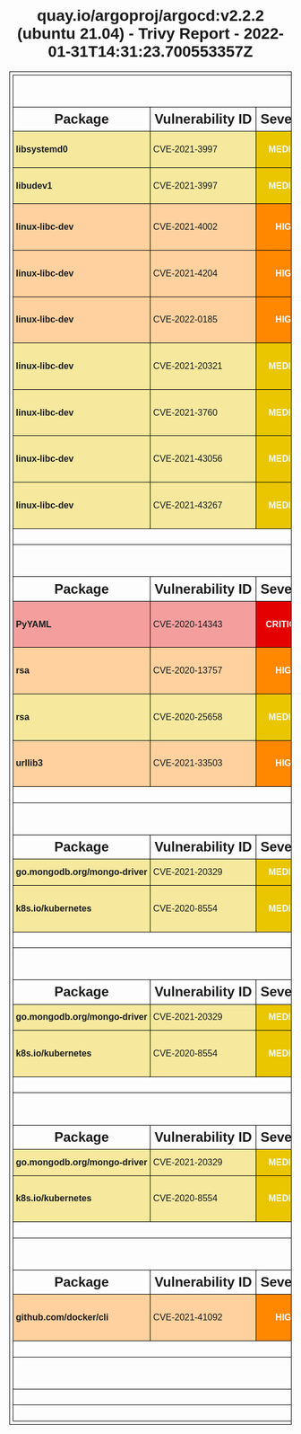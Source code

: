 <!DOCTYPE html>
<html>
  <head>
    <meta http-equiv="Content-Type" content="text/html; charset=utf-8">
    <style>
      * {
        font-family: Arial, Helvetica, sans-serif;
      }
      h1 {
        text-align: center;
      }
      .group-header th {
        font-size: 200%;
      }
      .sub-header th {
        font-size: 150%;
      }
      table, th, td {
        border: 1px solid black;
        border-collapse: collapse;
        white-space: nowrap;
        padding: .3em;
      }
      table {
        margin: 0 auto;
      }
      .severity {
        text-align: center;
        font-weight: bold;
        color: #fafafa;
      }
      .severity-LOW .severity { background-color: #5fbb31; }
      .severity-MEDIUM .severity { background-color: #e9c600; }
      .severity-HIGH .severity { background-color: #ff8800; }
      .severity-CRITICAL .severity { background-color: #e40000; }
      .severity-UNKNOWN .severity { background-color: #747474; }
      .severity-LOW { background-color: #5fbb3160; }
      .severity-MEDIUM { background-color: #e9c60060; }
      .severity-HIGH { background-color: #ff880060; }
      .severity-CRITICAL { background-color: #e4000060; }
      .severity-UNKNOWN { background-color: #74747460; }
      table tr td:first-of-type {
        font-weight: bold;
      }
      .links a,
      .links[data-more-links=on] a {
        display: block;
      }
      .links[data-more-links=off] a:nth-of-type(1n+5) {
        display: none;
      }
      a.toggle-more-links { cursor: pointer; }
    </style>
    <title>quay.io/argoproj/argocd:v2.2.2 (ubuntu 21.04) - Trivy Report - 2022-01-31T14:31:23.700537557Z</title>
    <script>
      window.onload = function() {
        document.querySelectorAll('td.links').forEach(function(linkCell) {
          var links = [].concat.apply([], linkCell.querySelectorAll('a'));
          [].sort.apply(links, function(a, b) {
            return a.href > b.href ? 1 : -1;
          });
          links.forEach(function(link, idx) {
            if (links.length > 3 && 3 === idx) {
              var toggleLink = document.createElement('a');
              toggleLink.innerText = "Toggle more links";
              toggleLink.href = "#toggleMore";
              toggleLink.setAttribute("class", "toggle-more-links");
              linkCell.appendChild(toggleLink);
            }
            linkCell.appendChild(link);
          });
        });
        document.querySelectorAll('a.toggle-more-links').forEach(function(toggleLink) {
          toggleLink.onclick = function() {
            var expanded = toggleLink.parentElement.getAttribute("data-more-links");
            toggleLink.parentElement.setAttribute("data-more-links", "on" === expanded ? "off" : "on");
            return false;
          };
        });
      };
    </script>
  </head>
  <body>
    <h1>quay.io/argoproj/argocd:v2.2.2 (ubuntu 21.04) - Trivy Report - 2022-01-31T14:31:23.700553357Z</h1>
    <table>
      <tr class="group-header"><th colspan="6">ubuntu</th></tr>
      <tr class="sub-header">
        <th>Package</th>
        <th>Vulnerability ID</th>
        <th>Severity</th>
        <th>Installed Version</th>
        <th>Fixed Version</th>
        <th>Links</th>
      </tr>
      <tr class="severity-MEDIUM">
        <td class="pkg-name">libsystemd0</td>
        <td>CVE-2021-3997</td>
        <td class="severity">MEDIUM</td>
        <td class="pkg-version">247.3-3ubuntu3.6</td>
        <td>247.3-3ubuntu3.7</td>
        <td class="links" data-more-links="off">
          <a href="https://cve.mitre.org/cgi-bin/cvename.cgi?name=CVE-2021-3997">https://cve.mitre.org/cgi-bin/cvename.cgi?name=CVE-2021-3997</a>
          <a href="https://ubuntu.com/security/notices/USN-5226-1">https://ubuntu.com/security/notices/USN-5226-1</a>
          <a href="https://www.openwall.com/lists/oss-security/2022/01/10/2">https://www.openwall.com/lists/oss-security/2022/01/10/2</a>
        </td>
      </tr>
      <tr class="severity-MEDIUM">
        <td class="pkg-name">libudev1</td>
        <td>CVE-2021-3997</td>
        <td class="severity">MEDIUM</td>
        <td class="pkg-version">247.3-3ubuntu3.6</td>
        <td>247.3-3ubuntu3.7</td>
        <td class="links" data-more-links="off">
          <a href="https://cve.mitre.org/cgi-bin/cvename.cgi?name=CVE-2021-3997">https://cve.mitre.org/cgi-bin/cvename.cgi?name=CVE-2021-3997</a>
          <a href="https://ubuntu.com/security/notices/USN-5226-1">https://ubuntu.com/security/notices/USN-5226-1</a>
          <a href="https://www.openwall.com/lists/oss-security/2022/01/10/2">https://www.openwall.com/lists/oss-security/2022/01/10/2</a>
        </td>
      </tr>
      <tr class="severity-HIGH">
        <td class="pkg-name">linux-libc-dev</td>
        <td>CVE-2021-4002</td>
        <td class="severity">HIGH</td>
        <td class="pkg-version">5.11.0-41.45</td>
        <td>5.11.0-44.48</td>
        <td class="links" data-more-links="off">
          <a href="https://cve.mitre.org/cgi-bin/cvename.cgi?name=CVE-2021-4002">https://cve.mitre.org/cgi-bin/cvename.cgi?name=CVE-2021-4002</a>
          <a href="https://git.kernel.org/linus/a4a118f2eead1d6c49e00765de89878288d4b890">https://git.kernel.org/linus/a4a118f2eead1d6c49e00765de89878288d4b890</a>
          <a href="https://git.kernel.org/pub/scm/linux/kernel/git/torvalds/linux.git/commit/?id=13e4ad2ce8df6e058ef482a31fdd81c725b0f7ea">https://git.kernel.org/pub/scm/linux/kernel/git/torvalds/linux.git/commit/?id=13e4ad2ce8df6e058ef482a31fdd81c725b0f7ea</a>
          <a href="https://git.kernel.org/pub/scm/linux/kernel/git/torvalds/linux.git/commit/?id=a4a118f2eead1d6c49e00765de89878288d4b890">https://git.kernel.org/pub/scm/linux/kernel/git/torvalds/linux.git/commit/?id=a4a118f2eead1d6c49e00765de89878288d4b890</a>
          <a href="https://ubuntu.com/security/notices/USN-5206-1">https://ubuntu.com/security/notices/USN-5206-1</a>
          <a href="https://ubuntu.com/security/notices/USN-5207-1">https://ubuntu.com/security/notices/USN-5207-1</a>
          <a href="https://ubuntu.com/security/notices/USN-5208-1">https://ubuntu.com/security/notices/USN-5208-1</a>
          <a href="https://ubuntu.com/security/notices/USN-5209-1">https://ubuntu.com/security/notices/USN-5209-1</a>
          <a href="https://ubuntu.com/security/notices/USN-5210-1">https://ubuntu.com/security/notices/USN-5210-1</a>
          <a href="https://ubuntu.com/security/notices/USN-5211-1">https://ubuntu.com/security/notices/USN-5211-1</a>
          <a href="https://ubuntu.com/security/notices/USN-5218-1">https://ubuntu.com/security/notices/USN-5218-1</a>
          <a href="https://www.openwall.com/lists/oss-security/2021/11/25/1">https://www.openwall.com/lists/oss-security/2021/11/25/1</a>
        </td>
      </tr>
      <tr class="severity-HIGH">
        <td class="pkg-name">linux-libc-dev</td>
        <td>CVE-2021-4204</td>
        <td class="severity">HIGH</td>
        <td class="pkg-version">5.11.0-41.45</td>
        <td>5.11.0-46.51</td>
        <td class="links" data-more-links="off">
          <a href="https://cve.mitre.org/cgi-bin/cvename.cgi?name=CVE-2021-4204">https://cve.mitre.org/cgi-bin/cvename.cgi?name=CVE-2021-4204</a>
          <a href="https://git.launchpad.net/~ubuntu-kernel/ubuntu/+source/linux/+git/impish/commit/?id=53fb7741ff9d546174dbb585957b4f8b6afbdb83">https://git.launchpad.net/~ubuntu-kernel/ubuntu/+source/linux/+git/impish/commit/?id=53fb7741ff9d546174dbb585957b4f8b6afbdb83</a>
          <a href="https://ubuntu.com/security/notices/USN-5217-1">https://ubuntu.com/security/notices/USN-5217-1</a>
          <a href="https://ubuntu.com/security/notices/USN-5218-1">https://ubuntu.com/security/notices/USN-5218-1</a>
          <a href="https://ubuntu.com/security/notices/USN-5219-1">https://ubuntu.com/security/notices/USN-5219-1</a>
        </td>
      </tr>
      <tr class="severity-HIGH">
        <td class="pkg-name">linux-libc-dev</td>
        <td>CVE-2022-0185</td>
        <td class="severity">HIGH</td>
        <td class="pkg-version">5.11.0-41.45</td>
        <td>5.11.0-49.55</td>
        <td class="links" data-more-links="off">
          <a href="https://cve.mitre.org/cgi-bin/cvename.cgi?name=CVE-2022-0185">https://cve.mitre.org/cgi-bin/cvename.cgi?name=CVE-2022-0185</a>
          <a href="https://git.kernel.org/pub/scm/linux/kernel/git/torvalds/linux.git/commit/?id=722d94847de2">https://git.kernel.org/pub/scm/linux/kernel/git/torvalds/linux.git/commit/?id=722d94847de2</a>
          <a href="https://git.kernel.org/pub/scm/linux/kernel/git/torvalds/linux.git/commit/?id=722d94847de29310e8aa03fcbdb41fc92c521756">https://git.kernel.org/pub/scm/linux/kernel/git/torvalds/linux.git/commit/?id=722d94847de29310e8aa03fcbdb41fc92c521756</a>
          <a href="https://github.com/Crusaders-of-Rust/CVE-2022-0185">https://github.com/Crusaders-of-Rust/CVE-2022-0185</a>
          <a href="https://linux.oracle.com/cve/CVE-2022-0185.html">https://linux.oracle.com/cve/CVE-2022-0185.html</a>
          <a href="https://linux.oracle.com/errata/ELSA-2022-9029.html">https://linux.oracle.com/errata/ELSA-2022-9029.html</a>
          <a href="https://ubuntu.com/security/notices/USN-5240-1">https://ubuntu.com/security/notices/USN-5240-1</a>
          <a href="https://www.openwall.com/lists/oss-security/2022/01/18/7">https://www.openwall.com/lists/oss-security/2022/01/18/7</a>
          <a href="https://www.willsroot.io/2022/01/cve-2022-0185.html">https://www.willsroot.io/2022/01/cve-2022-0185.html</a>
        </td>
      </tr>
      <tr class="severity-MEDIUM">
        <td class="pkg-name">linux-libc-dev</td>
        <td>CVE-2021-20321</td>
        <td class="severity">MEDIUM</td>
        <td class="pkg-version">5.11.0-41.45</td>
        <td>5.11.0-44.48</td>
        <td class="links" data-more-links="off">
          <a href="https://cve.mitre.org/cgi-bin/cvename.cgi?name=CVE-2021-20321">https://cve.mitre.org/cgi-bin/cvename.cgi?name=CVE-2021-20321</a>
          <a href="https://git.kernel.org/linus/a295aef603e109a47af355477326bd41151765b6 (5.15-rc5)">https://git.kernel.org/linus/a295aef603e109a47af355477326bd41151765b6 (5.15-rc5)</a>
          <a href="https://linux.oracle.com/cve/CVE-2021-20321.html">https://linux.oracle.com/cve/CVE-2021-20321.html</a>
          <a href="https://linux.oracle.com/errata/ELSA-2021-5227.html">https://linux.oracle.com/errata/ELSA-2021-5227.html</a>
          <a href="https://lore.kernel.org/all/20211011134508.748956131@linuxfoundation.org/">https://lore.kernel.org/all/20211011134508.748956131@linuxfoundation.org/</a>
          <a href="https://ubuntu.com/security/notices/USN-5208-1">https://ubuntu.com/security/notices/USN-5208-1</a>
          <a href="https://ubuntu.com/security/notices/USN-5209-1">https://ubuntu.com/security/notices/USN-5209-1</a>
          <a href="https://ubuntu.com/security/notices/USN-5210-1">https://ubuntu.com/security/notices/USN-5210-1</a>
          <a href="https://ubuntu.com/security/notices/USN-5218-1">https://ubuntu.com/security/notices/USN-5218-1</a>
        </td>
      </tr>
      <tr class="severity-MEDIUM">
        <td class="pkg-name">linux-libc-dev</td>
        <td>CVE-2021-3760</td>
        <td class="severity">MEDIUM</td>
        <td class="pkg-version">5.11.0-41.45</td>
        <td>5.11.0-44.48</td>
        <td class="links" data-more-links="off">
          <a href="https://cve.mitre.org/cgi-bin/cvename.cgi?name=CVE-2021-3760">https://cve.mitre.org/cgi-bin/cvename.cgi?name=CVE-2021-3760</a>
          <a href="https://git.kernel.org/pub/scm/linux/kernel/git/stable/linux.git/commit/?id=1b1499a817c90fd1ce9453a2c98d2a01cca0e775">https://git.kernel.org/pub/scm/linux/kernel/git/stable/linux.git/commit/?id=1b1499a817c90fd1ce9453a2c98d2a01cca0e775</a>
          <a href="https://ubuntu.com/security/notices/USN-5139-1">https://ubuntu.com/security/notices/USN-5139-1</a>
          <a href="https://ubuntu.com/security/notices/USN-5165-1">https://ubuntu.com/security/notices/USN-5165-1</a>
          <a href="https://ubuntu.com/security/notices/USN-5208-1">https://ubuntu.com/security/notices/USN-5208-1</a>
          <a href="https://ubuntu.com/security/notices/USN-5209-1">https://ubuntu.com/security/notices/USN-5209-1</a>
          <a href="https://ubuntu.com/security/notices/USN-5210-1">https://ubuntu.com/security/notices/USN-5210-1</a>
          <a href="https://ubuntu.com/security/notices/USN-5218-1">https://ubuntu.com/security/notices/USN-5218-1</a>
          <a href="https://www.openwall.com/lists/oss-security/2021/10/26/2">https://www.openwall.com/lists/oss-security/2021/10/26/2</a>
        </td>
      </tr>
      <tr class="severity-MEDIUM">
        <td class="pkg-name">linux-libc-dev</td>
        <td>CVE-2021-43056</td>
        <td class="severity">MEDIUM</td>
        <td class="pkg-version">5.11.0-41.45</td>
        <td>5.11.0-44.48</td>
        <td class="links" data-more-links="off">
          <a href="http://www.openwall.com/lists/oss-security/2021/10/28/1">http://www.openwall.com/lists/oss-security/2021/10/28/1</a>
          <a href="https://cdn.kernel.org/pub/linux/kernel/v5.x/ChangeLog-5.14.15">https://cdn.kernel.org/pub/linux/kernel/v5.x/ChangeLog-5.14.15</a>
          <a href="https://cve.mitre.org/cgi-bin/cvename.cgi?name=CVE-2021-43056">https://cve.mitre.org/cgi-bin/cvename.cgi?name=CVE-2021-43056</a>
          <a href="https://git.kernel.org/linus/cdeb5d7d890e14f3b70e8087e745c4a6a7d9f337">https://git.kernel.org/linus/cdeb5d7d890e14f3b70e8087e745c4a6a7d9f337</a>
          <a href="https://git.kernel.org/linus/cdeb5d7d890e14f3b70e8087e745c4a6a7d9f337 (5.15-rc6)">https://git.kernel.org/linus/cdeb5d7d890e14f3b70e8087e745c4a6a7d9f337 (5.15-rc6)</a>
          <a href="https://git.kernel.org/pub/scm/linux/kernel/git/torvalds/linux.git/commit/?id=cdeb5d7d890e14f3b70e8087e745c4a6a7d9f337">https://git.kernel.org/pub/scm/linux/kernel/git/torvalds/linux.git/commit/?id=cdeb5d7d890e14f3b70e8087e745c4a6a7d9f337</a>
          <a href="https://lists.fedoraproject.org/archives/list/package-announce@lists.fedoraproject.org/message/AA7EAPPKWG4LMTQQLNNSKATY6ST2KQFE/">https://lists.fedoraproject.org/archives/list/package-announce@lists.fedoraproject.org/message/AA7EAPPKWG4LMTQQLNNSKATY6ST2KQFE/</a>
          <a href="https://lists.fedoraproject.org/archives/list/package-announce@lists.fedoraproject.org/message/BBM4FP3IT3JZ2O7EBS7TEOG657N4ZGRE/">https://lists.fedoraproject.org/archives/list/package-announce@lists.fedoraproject.org/message/BBM4FP3IT3JZ2O7EBS7TEOG657N4ZGRE/</a>
          <a href="https://lists.fedoraproject.org/archives/list/package-announce@lists.fedoraproject.org/message/RRAIS3PG4EV5WFLYESR6FXWM4BJJGWVA/">https://lists.fedoraproject.org/archives/list/package-announce@lists.fedoraproject.org/message/RRAIS3PG4EV5WFLYESR6FXWM4BJJGWVA/</a>
          <a href="https://lore.kernel.org/linuxppc-dev/87pmrtbbdt.fsf@mpe.ellerman.id.au/T/#u">https://lore.kernel.org/linuxppc-dev/87pmrtbbdt.fsf@mpe.ellerman.id.au/T/#u</a>
          <a href="https://ubuntu.com/security/notices/USN-5139-1">https://ubuntu.com/security/notices/USN-5139-1</a>
          <a href="https://ubuntu.com/security/notices/USN-5165-1">https://ubuntu.com/security/notices/USN-5165-1</a>
          <a href="https://ubuntu.com/security/notices/USN-5208-1">https://ubuntu.com/security/notices/USN-5208-1</a>
          <a href="https://ubuntu.com/security/notices/USN-5210-1">https://ubuntu.com/security/notices/USN-5210-1</a>
          <a href="https://ubuntu.com/security/notices/USN-5218-1">https://ubuntu.com/security/notices/USN-5218-1</a>
        </td>
      </tr>
      <tr class="severity-MEDIUM">
        <td class="pkg-name">linux-libc-dev</td>
        <td>CVE-2021-43267</td>
        <td class="severity">MEDIUM</td>
        <td class="pkg-version">5.11.0-41.45</td>
        <td>5.11.0-44.48</td>
        <td class="links" data-more-links="off">
          <a href="https://cdn.kernel.org/pub/linux/kernel/v5.x/ChangeLog-5.14.16">https://cdn.kernel.org/pub/linux/kernel/v5.x/ChangeLog-5.14.16</a>
          <a href="https://cve.mitre.org/cgi-bin/cvename.cgi?name=CVE-2021-43267">https://cve.mitre.org/cgi-bin/cvename.cgi?name=CVE-2021-43267</a>
          <a href="https://git.kernel.org/linus/fa40d9734a57bcbfa79a280189799f76c88f7bb0 (5.15)">https://git.kernel.org/linus/fa40d9734a57bcbfa79a280189799f76c88f7bb0 (5.15)</a>
          <a href="https://github.com/torvalds/linux/commit/fa40d9734a57bcbfa79a280189799f76c88f7bb0">https://github.com/torvalds/linux/commit/fa40d9734a57bcbfa79a280189799f76c88f7bb0</a>
          <a href="https://linux.oracle.com/cve/CVE-2021-43267.html">https://linux.oracle.com/cve/CVE-2021-43267.html</a>
          <a href="https://linux.oracle.com/errata/ELSA-2021-4647.html">https://linux.oracle.com/errata/ELSA-2021-4647.html</a>
          <a href="https://lists.fedoraproject.org/archives/list/package-announce@lists.fedoraproject.org/message/CVWL7HZV5T5OEKJPO2D67RMFMKBBXGGB/">https://lists.fedoraproject.org/archives/list/package-announce@lists.fedoraproject.org/message/CVWL7HZV5T5OEKJPO2D67RMFMKBBXGGB/</a>
          <a href="https://lists.fedoraproject.org/archives/list/package-announce@lists.fedoraproject.org/message/RDDEW4APTYKJK365HC2JZIVXYUV7ZRN7/">https://lists.fedoraproject.org/archives/list/package-announce@lists.fedoraproject.org/message/RDDEW4APTYKJK365HC2JZIVXYUV7ZRN7/</a>
          <a href="https://security.netapp.com/advisory/ntap-20211125-0002/">https://security.netapp.com/advisory/ntap-20211125-0002/</a>
          <a href="https://ubuntu.com/security/notices/USN-5165-1">https://ubuntu.com/security/notices/USN-5165-1</a>
          <a href="https://ubuntu.com/security/notices/USN-5207-1">https://ubuntu.com/security/notices/USN-5207-1</a>
          <a href="https://ubuntu.com/security/notices/USN-5208-1">https://ubuntu.com/security/notices/USN-5208-1</a>
          <a href="https://ubuntu.com/security/notices/USN-5218-1">https://ubuntu.com/security/notices/USN-5218-1</a>
          <a href="https://www.sentinelone.com/labs/tipc-remote-linux-kernel-heap-overflow-allows-arbitrary-code-execution/">https://www.sentinelone.com/labs/tipc-remote-linux-kernel-heap-overflow-allows-arbitrary-code-execution/</a>
        </td>
      </tr>
      <tr><th colspan="6">No Misconfigurations found</th></tr>
      <tr class="group-header"><th colspan="6">python-pkg</th></tr>
      <tr class="sub-header">
        <th>Package</th>
        <th>Vulnerability ID</th>
        <th>Severity</th>
        <th>Installed Version</th>
        <th>Fixed Version</th>
        <th>Links</th>
      </tr>
      <tr class="severity-CRITICAL">
        <td class="pkg-name">PyYAML</td>
        <td>CVE-2020-14343</td>
        <td class="severity">CRITICAL</td>
        <td class="pkg-version">5.3.1</td>
        <td>5.4</td>
        <td class="links" data-more-links="off">
          <a href="https://bugzilla.redhat.com/show_bug.cgi?id=1860466">https://bugzilla.redhat.com/show_bug.cgi?id=1860466</a>
          <a href="https://cve.mitre.org/cgi-bin/cvename.cgi?name=CVE-2020-14343">https://cve.mitre.org/cgi-bin/cvename.cgi?name=CVE-2020-14343</a>
          <a href="https://github.com/advisories/GHSA-8q59-q68h-6hv4">https://github.com/advisories/GHSA-8q59-q68h-6hv4</a>
          <a href="https://github.com/yaml/pyyaml/commit/a001f2782501ad2d24986959f0239a354675f9dc">https://github.com/yaml/pyyaml/commit/a001f2782501ad2d24986959f0239a354675f9dc</a>
          <a href="https://github.com/yaml/pyyaml/issues/420#issuecomment-663673966">https://github.com/yaml/pyyaml/issues/420#issuecomment-663673966</a>
          <a href="https://github.com/yaml/pyyaml/wiki/PyYAML-yaml.load(input)-Deprecation">https://github.com/yaml/pyyaml/wiki/PyYAML-yaml.load(input)-Deprecation</a>
          <a href="https://linux.oracle.com/cve/CVE-2020-14343.html">https://linux.oracle.com/cve/CVE-2020-14343.html</a>
          <a href="https://linux.oracle.com/errata/ELSA-2021-2583.html">https://linux.oracle.com/errata/ELSA-2021-2583.html</a>
          <a href="https://nvd.nist.gov/vuln/detail/CVE-2020-14343">https://nvd.nist.gov/vuln/detail/CVE-2020-14343</a>
          <a href="https://pypi.org/project/PyYAML/">https://pypi.org/project/PyYAML/</a>
          <a href="https://ubuntu.com/security/notices/USN-4940-1">https://ubuntu.com/security/notices/USN-4940-1</a>
        </td>
      </tr>
      <tr class="severity-HIGH">
        <td class="pkg-name">rsa</td>
        <td>CVE-2020-13757</td>
        <td class="severity">HIGH</td>
        <td class="pkg-version">3.4.2</td>
        <td>4.1</td>
        <td class="links" data-more-links="off">
          <a href="https://cve.mitre.org/cgi-bin/cvename.cgi?name=CVE-2020-13757">https://cve.mitre.org/cgi-bin/cvename.cgi?name=CVE-2020-13757</a>
          <a href="https://github.com/advisories/GHSA-537h-rv9q-vvph">https://github.com/advisories/GHSA-537h-rv9q-vvph</a>
          <a href="https://github.com/sybrenstuvel/python-rsa/issues/146">https://github.com/sybrenstuvel/python-rsa/issues/146</a>
          <a href="https://github.com/sybrenstuvel/python-rsa/issues/146#issuecomment-641845667">https://github.com/sybrenstuvel/python-rsa/issues/146#issuecomment-641845667</a>
          <a href="https://lists.fedoraproject.org/archives/list/package-announce@lists.fedoraproject.org/message/2KILTHBHNSDUCYV22ODLOKTICJJ7JQIQ/">https://lists.fedoraproject.org/archives/list/package-announce@lists.fedoraproject.org/message/2KILTHBHNSDUCYV22ODLOKTICJJ7JQIQ/</a>
          <a href="https://lists.fedoraproject.org/archives/list/package-announce@lists.fedoraproject.org/message/ZYB65VNILRBTXL6EITQTH2PZPK7I23MW/">https://lists.fedoraproject.org/archives/list/package-announce@lists.fedoraproject.org/message/ZYB65VNILRBTXL6EITQTH2PZPK7I23MW/</a>
          <a href="https://nvd.nist.gov/vuln/detail/CVE-2020-13757">https://nvd.nist.gov/vuln/detail/CVE-2020-13757</a>
          <a href="https://ubuntu.com/security/notices/USN-4478-1">https://ubuntu.com/security/notices/USN-4478-1</a>
          <a href="https://usn.ubuntu.com/4478-1/">https://usn.ubuntu.com/4478-1/</a>
        </td>
      </tr>
      <tr class="severity-MEDIUM">
        <td class="pkg-name">rsa</td>
        <td>CVE-2020-25658</td>
        <td class="severity">MEDIUM</td>
        <td class="pkg-version">3.4.2</td>
        <td>4.7</td>
        <td class="links" data-more-links="off">
          <a href="https://bugzilla.redhat.com/show_bug.cgi?id=CVE-2020-25658">https://bugzilla.redhat.com/show_bug.cgi?id=CVE-2020-25658</a>
          <a href="https://cve.mitre.org/cgi-bin/cvename.cgi?name=CVE-2020-25658">https://cve.mitre.org/cgi-bin/cvename.cgi?name=CVE-2020-25658</a>
          <a href="https://github.com/advisories/GHSA-xrx6-fmxq-rjj2">https://github.com/advisories/GHSA-xrx6-fmxq-rjj2</a>
          <a href="https://github.com/sybrenstuvel/python-rsa/commit/dae8ce0d85478e16f2368b2341632775313d41ed">https://github.com/sybrenstuvel/python-rsa/commit/dae8ce0d85478e16f2368b2341632775313d41ed</a>
          <a href="https://github.com/sybrenstuvel/python-rsa/issues/165">https://github.com/sybrenstuvel/python-rsa/issues/165</a>
          <a href="https://lists.fedoraproject.org/archives/list/package-announce@lists.fedoraproject.org/message/2SAF67KDGSOHLVFTRDOHNEAFDRSSYIWA/">https://lists.fedoraproject.org/archives/list/package-announce@lists.fedoraproject.org/message/2SAF67KDGSOHLVFTRDOHNEAFDRSSYIWA/</a>
          <a href="https://lists.fedoraproject.org/archives/list/package-announce@lists.fedoraproject.org/message/APF364QJ2IYLPDNVFBOEJ24QP2WLVLJP/">https://lists.fedoraproject.org/archives/list/package-announce@lists.fedoraproject.org/message/APF364QJ2IYLPDNVFBOEJ24QP2WLVLJP/</a>
          <a href="https://lists.fedoraproject.org/archives/list/package-announce@lists.fedoraproject.org/message/QY4PJWTYSOV7ZEYZVMYIF6XRU73CY6O7/">https://lists.fedoraproject.org/archives/list/package-announce@lists.fedoraproject.org/message/QY4PJWTYSOV7ZEYZVMYIF6XRU73CY6O7/</a>
          <a href="https://nvd.nist.gov/vuln/detail/CVE-2020-25658">https://nvd.nist.gov/vuln/detail/CVE-2020-25658</a>
        </td>
      </tr>
      <tr class="severity-HIGH">
        <td class="pkg-name">urllib3</td>
        <td>CVE-2021-33503</td>
        <td class="severity">HIGH</td>
        <td class="pkg-version">1.25.11</td>
        <td>1.26.5</td>
        <td class="links" data-more-links="off">
          <a href="https://cve.mitre.org/cgi-bin/cvename.cgi?name=CVE-2021-33503">https://cve.mitre.org/cgi-bin/cvename.cgi?name=CVE-2021-33503</a>
          <a href="https://github.com/advisories/GHSA-q2q7-5pp4-w6pg">https://github.com/advisories/GHSA-q2q7-5pp4-w6pg</a>
          <a href="https://github.com/urllib3/urllib3/commit/2d4a3fee6de2fa45eb82169361918f759269b4ec">https://github.com/urllib3/urllib3/commit/2d4a3fee6de2fa45eb82169361918f759269b4ec</a>
          <a href="https://github.com/urllib3/urllib3/security/advisories/GHSA-q2q7-5pp4-w6pg">https://github.com/urllib3/urllib3/security/advisories/GHSA-q2q7-5pp4-w6pg</a>
          <a href="https://linux.oracle.com/cve/CVE-2021-33503.html">https://linux.oracle.com/cve/CVE-2021-33503.html</a>
          <a href="https://linux.oracle.com/errata/ELSA-2021-4162.html">https://linux.oracle.com/errata/ELSA-2021-4162.html</a>
          <a href="https://lists.fedoraproject.org/archives/list/package-announce@lists.fedoraproject.org/message/6SCV7ZNAHS3E6PBFLJGENCDRDRWRZZ6W/">https://lists.fedoraproject.org/archives/list/package-announce@lists.fedoraproject.org/message/6SCV7ZNAHS3E6PBFLJGENCDRDRWRZZ6W/</a>
          <a href="https://lists.fedoraproject.org/archives/list/package-announce@lists.fedoraproject.org/message/FMUGWEAUYGGHTPPXT6YBD53WYXQGVV73/">https://lists.fedoraproject.org/archives/list/package-announce@lists.fedoraproject.org/message/FMUGWEAUYGGHTPPXT6YBD53WYXQGVV73/</a>
          <a href="https://nvd.nist.gov/vuln/detail/CVE-2021-33503">https://nvd.nist.gov/vuln/detail/CVE-2021-33503</a>
          <a href="https://security.gentoo.org/glsa/202107-36">https://security.gentoo.org/glsa/202107-36</a>
          <a href="https://www.oracle.com/security-alerts/cpuoct2021.html">https://www.oracle.com/security-alerts/cpuoct2021.html</a>
        </td>
      </tr>
      <tr><th colspan="6">No Misconfigurations found</th></tr>
      <tr class="group-header"><th colspan="6">gobinary</th></tr>
      <tr class="sub-header">
        <th>Package</th>
        <th>Vulnerability ID</th>
        <th>Severity</th>
        <th>Installed Version</th>
        <th>Fixed Version</th>
        <th>Links</th>
      </tr>
      <tr class="severity-MEDIUM">
        <td class="pkg-name">go.mongodb.org/mongo-driver</td>
        <td>CVE-2021-20329</td>
        <td class="severity">MEDIUM</td>
        <td class="pkg-version">v1.1.1</td>
        <td>1.5.1</td>
        <td class="links" data-more-links="off">
          <a href="https://github.com/mongodb/mongo-go-driver/releases/tag/v1.5.1">https://github.com/mongodb/mongo-go-driver/releases/tag/v1.5.1</a>
          <a href="https://nvd.nist.gov/vuln/detail/CVE-2021-20329">https://nvd.nist.gov/vuln/detail/CVE-2021-20329</a>
        </td>
      </tr>
      <tr class="severity-MEDIUM">
        <td class="pkg-name">k8s.io/kubernetes</td>
        <td>CVE-2020-8554</td>
        <td class="severity">MEDIUM</td>
        <td class="pkg-version">v1.22.2</td>
        <td></td>
        <td class="links" data-more-links="off">
          <a href="https://blog.champtar.fr/K8S_MITM_LoadBalancer_ExternalIPs/">https://blog.champtar.fr/K8S_MITM_LoadBalancer_ExternalIPs/</a>
          <a href="https://github.com/kubernetes/kubernetes/issues/97076">https://github.com/kubernetes/kubernetes/issues/97076</a>
          <a href="https://groups.google.com/g/kubernetes-security-announce/c/iZWsF9nbKE8">https://groups.google.com/g/kubernetes-security-announce/c/iZWsF9nbKE8</a>
          <a href="https://linux.oracle.com/cve/CVE-2020-8554.html">https://linux.oracle.com/cve/CVE-2020-8554.html</a>
          <a href="https://linux.oracle.com/errata/ELSA-2021-9029.html">https://linux.oracle.com/errata/ELSA-2021-9029.html</a>
          <a href="https://lists.apache.org/thread.html/r0c76b3d0be348f788cd947054141de0229af00c540564711e828fd40@%3Ccommits.druid.apache.org%3E">https://lists.apache.org/thread.html/r0c76b3d0be348f788cd947054141de0229af00c540564711e828fd40@%3Ccommits.druid.apache.org%3E</a>
          <a href="https://lists.apache.org/thread.html/r1975078e44d96f2a199aa90aa874b57a202eaf7f25f2fde6d1c44942@%3Ccommits.druid.apache.org%3E">https://lists.apache.org/thread.html/r1975078e44d96f2a199aa90aa874b57a202eaf7f25f2fde6d1c44942@%3Ccommits.druid.apache.org%3E</a>
          <a href="https://lists.apache.org/thread.html/rcafa485d63550657f068775801aeb706b7a07140a8ebbdef822b3bb3@%3Ccommits.druid.apache.org%3E">https://lists.apache.org/thread.html/rcafa485d63550657f068775801aeb706b7a07140a8ebbdef822b3bb3@%3Ccommits.druid.apache.org%3E</a>
          <a href="https://lists.apache.org/thread.html/rdb223e1b82e3d7d8e4eaddce8dd1ab87252e3935cc41c859f49767b6@%3Ccommits.druid.apache.org%3E">https://lists.apache.org/thread.html/rdb223e1b82e3d7d8e4eaddce8dd1ab87252e3935cc41c859f49767b6@%3Ccommits.druid.apache.org%3E</a>
          <a href="https://nvd.nist.gov/vuln/detail/CVE-2020-8554">https://nvd.nist.gov/vuln/detail/CVE-2020-8554</a>
        </td>
      </tr>
      <tr><th colspan="6">No Misconfigurations found</th></tr>
      <tr class="group-header"><th colspan="6">gobinary</th></tr>
      <tr class="sub-header">
        <th>Package</th>
        <th>Vulnerability ID</th>
        <th>Severity</th>
        <th>Installed Version</th>
        <th>Fixed Version</th>
        <th>Links</th>
      </tr>
      <tr class="severity-MEDIUM">
        <td class="pkg-name">go.mongodb.org/mongo-driver</td>
        <td>CVE-2021-20329</td>
        <td class="severity">MEDIUM</td>
        <td class="pkg-version">v1.1.1</td>
        <td>1.5.1</td>
        <td class="links" data-more-links="off">
          <a href="https://github.com/mongodb/mongo-go-driver/releases/tag/v1.5.1">https://github.com/mongodb/mongo-go-driver/releases/tag/v1.5.1</a>
          <a href="https://nvd.nist.gov/vuln/detail/CVE-2021-20329">https://nvd.nist.gov/vuln/detail/CVE-2021-20329</a>
        </td>
      </tr>
      <tr class="severity-MEDIUM">
        <td class="pkg-name">k8s.io/kubernetes</td>
        <td>CVE-2020-8554</td>
        <td class="severity">MEDIUM</td>
        <td class="pkg-version">v1.22.2</td>
        <td></td>
        <td class="links" data-more-links="off">
          <a href="https://blog.champtar.fr/K8S_MITM_LoadBalancer_ExternalIPs/">https://blog.champtar.fr/K8S_MITM_LoadBalancer_ExternalIPs/</a>
          <a href="https://github.com/kubernetes/kubernetes/issues/97076">https://github.com/kubernetes/kubernetes/issues/97076</a>
          <a href="https://groups.google.com/g/kubernetes-security-announce/c/iZWsF9nbKE8">https://groups.google.com/g/kubernetes-security-announce/c/iZWsF9nbKE8</a>
          <a href="https://linux.oracle.com/cve/CVE-2020-8554.html">https://linux.oracle.com/cve/CVE-2020-8554.html</a>
          <a href="https://linux.oracle.com/errata/ELSA-2021-9029.html">https://linux.oracle.com/errata/ELSA-2021-9029.html</a>
          <a href="https://lists.apache.org/thread.html/r0c76b3d0be348f788cd947054141de0229af00c540564711e828fd40@%3Ccommits.druid.apache.org%3E">https://lists.apache.org/thread.html/r0c76b3d0be348f788cd947054141de0229af00c540564711e828fd40@%3Ccommits.druid.apache.org%3E</a>
          <a href="https://lists.apache.org/thread.html/r1975078e44d96f2a199aa90aa874b57a202eaf7f25f2fde6d1c44942@%3Ccommits.druid.apache.org%3E">https://lists.apache.org/thread.html/r1975078e44d96f2a199aa90aa874b57a202eaf7f25f2fde6d1c44942@%3Ccommits.druid.apache.org%3E</a>
          <a href="https://lists.apache.org/thread.html/rcafa485d63550657f068775801aeb706b7a07140a8ebbdef822b3bb3@%3Ccommits.druid.apache.org%3E">https://lists.apache.org/thread.html/rcafa485d63550657f068775801aeb706b7a07140a8ebbdef822b3bb3@%3Ccommits.druid.apache.org%3E</a>
          <a href="https://lists.apache.org/thread.html/rdb223e1b82e3d7d8e4eaddce8dd1ab87252e3935cc41c859f49767b6@%3Ccommits.druid.apache.org%3E">https://lists.apache.org/thread.html/rdb223e1b82e3d7d8e4eaddce8dd1ab87252e3935cc41c859f49767b6@%3Ccommits.druid.apache.org%3E</a>
          <a href="https://nvd.nist.gov/vuln/detail/CVE-2020-8554">https://nvd.nist.gov/vuln/detail/CVE-2020-8554</a>
        </td>
      </tr>
      <tr><th colspan="6">No Misconfigurations found</th></tr>
      <tr class="group-header"><th colspan="6">gobinary</th></tr>
      <tr class="sub-header">
        <th>Package</th>
        <th>Vulnerability ID</th>
        <th>Severity</th>
        <th>Installed Version</th>
        <th>Fixed Version</th>
        <th>Links</th>
      </tr>
      <tr class="severity-MEDIUM">
        <td class="pkg-name">go.mongodb.org/mongo-driver</td>
        <td>CVE-2021-20329</td>
        <td class="severity">MEDIUM</td>
        <td class="pkg-version">v1.1.1</td>
        <td>1.5.1</td>
        <td class="links" data-more-links="off">
          <a href="https://github.com/mongodb/mongo-go-driver/releases/tag/v1.5.1">https://github.com/mongodb/mongo-go-driver/releases/tag/v1.5.1</a>
          <a href="https://nvd.nist.gov/vuln/detail/CVE-2021-20329">https://nvd.nist.gov/vuln/detail/CVE-2021-20329</a>
        </td>
      </tr>
      <tr class="severity-MEDIUM">
        <td class="pkg-name">k8s.io/kubernetes</td>
        <td>CVE-2020-8554</td>
        <td class="severity">MEDIUM</td>
        <td class="pkg-version">v1.22.2</td>
        <td></td>
        <td class="links" data-more-links="off">
          <a href="https://blog.champtar.fr/K8S_MITM_LoadBalancer_ExternalIPs/">https://blog.champtar.fr/K8S_MITM_LoadBalancer_ExternalIPs/</a>
          <a href="https://github.com/kubernetes/kubernetes/issues/97076">https://github.com/kubernetes/kubernetes/issues/97076</a>
          <a href="https://groups.google.com/g/kubernetes-security-announce/c/iZWsF9nbKE8">https://groups.google.com/g/kubernetes-security-announce/c/iZWsF9nbKE8</a>
          <a href="https://linux.oracle.com/cve/CVE-2020-8554.html">https://linux.oracle.com/cve/CVE-2020-8554.html</a>
          <a href="https://linux.oracle.com/errata/ELSA-2021-9029.html">https://linux.oracle.com/errata/ELSA-2021-9029.html</a>
          <a href="https://lists.apache.org/thread.html/r0c76b3d0be348f788cd947054141de0229af00c540564711e828fd40@%3Ccommits.druid.apache.org%3E">https://lists.apache.org/thread.html/r0c76b3d0be348f788cd947054141de0229af00c540564711e828fd40@%3Ccommits.druid.apache.org%3E</a>
          <a href="https://lists.apache.org/thread.html/r1975078e44d96f2a199aa90aa874b57a202eaf7f25f2fde6d1c44942@%3Ccommits.druid.apache.org%3E">https://lists.apache.org/thread.html/r1975078e44d96f2a199aa90aa874b57a202eaf7f25f2fde6d1c44942@%3Ccommits.druid.apache.org%3E</a>
          <a href="https://lists.apache.org/thread.html/rcafa485d63550657f068775801aeb706b7a07140a8ebbdef822b3bb3@%3Ccommits.druid.apache.org%3E">https://lists.apache.org/thread.html/rcafa485d63550657f068775801aeb706b7a07140a8ebbdef822b3bb3@%3Ccommits.druid.apache.org%3E</a>
          <a href="https://lists.apache.org/thread.html/rdb223e1b82e3d7d8e4eaddce8dd1ab87252e3935cc41c859f49767b6@%3Ccommits.druid.apache.org%3E">https://lists.apache.org/thread.html/rdb223e1b82e3d7d8e4eaddce8dd1ab87252e3935cc41c859f49767b6@%3Ccommits.druid.apache.org%3E</a>
          <a href="https://nvd.nist.gov/vuln/detail/CVE-2020-8554">https://nvd.nist.gov/vuln/detail/CVE-2020-8554</a>
        </td>
      </tr>
      <tr><th colspan="6">No Misconfigurations found</th></tr>
      <tr class="group-header"><th colspan="6">gobinary</th></tr>
      <tr class="sub-header">
        <th>Package</th>
        <th>Vulnerability ID</th>
        <th>Severity</th>
        <th>Installed Version</th>
        <th>Fixed Version</th>
        <th>Links</th>
      </tr>
      <tr class="severity-HIGH">
        <td class="pkg-name">github.com/docker/cli</td>
        <td>CVE-2021-41092</td>
        <td class="severity">HIGH</td>
        <td class="pkg-version">v20.10.7+incompatible</td>
        <td>v20.10.9</td>
        <td class="links" data-more-links="off">
          <a href="https://cve.mitre.org/cgi-bin/cvename.cgi?name=CVE-2021-41092">https://cve.mitre.org/cgi-bin/cvename.cgi?name=CVE-2021-41092</a>
          <a href="https://github.com/docker/cli/commit/893e52cf4ba4b048d72e99748e0f86b2767c6c6b">https://github.com/docker/cli/commit/893e52cf4ba4b048d72e99748e0f86b2767c6c6b</a>
          <a href="https://github.com/docker/cli/security/advisories/GHSA-99pg-grm5-qq3v">https://github.com/docker/cli/security/advisories/GHSA-99pg-grm5-qq3v</a>
          <a href="https://lists.fedoraproject.org/archives/list/package-announce@lists.fedoraproject.org/message/B5Q6G6I4W5COQE25QMC7FJY3I3PAYFBB/">https://lists.fedoraproject.org/archives/list/package-announce@lists.fedoraproject.org/message/B5Q6G6I4W5COQE25QMC7FJY3I3PAYFBB/</a>
          <a href="https://lists.fedoraproject.org/archives/list/package-announce@lists.fedoraproject.org/message/ZNFADTCHHYWVM6W4NJ6CB4FNFM2VMBIB/">https://lists.fedoraproject.org/archives/list/package-announce@lists.fedoraproject.org/message/ZNFADTCHHYWVM6W4NJ6CB4FNFM2VMBIB/</a>
          <a href="https://nvd.nist.gov/vuln/detail/CVE-2021-41092">https://nvd.nist.gov/vuln/detail/CVE-2021-41092</a>
          <a href="https://ubuntu.com/security/notices/USN-5134-1">https://ubuntu.com/security/notices/USN-5134-1</a>
        </td>
      </tr>
      <tr><th colspan="6">No Misconfigurations found</th></tr>
      <tr class="group-header"><th colspan="6">gobinary</th></tr>
      <tr><th colspan="6">No Vulnerabilities found</th></tr>
      <tr><th colspan="6">No Misconfigurations found</th></tr>
    </table>
  </body>
</html>
